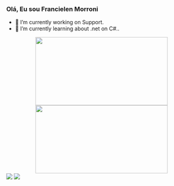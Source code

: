 ### Olá, Eu sou Francielen Morroni

- 🔭 I’m currently working on Support.
- 🌱 I’m currently learning about .net on C#..
<div align="center">
  <a href="https://github.com/francielenmorroni">
  <img height="180em" width= "350cm" src="https://github-readme-stats.vercel.app/api?username=francielenmorroni&show_icons=true&theme=dracula&include_all_commits=true&count_private=true"/>
  <img height="180em" width= "350cm" src="https://github-readme-stats.vercel.app/api/top-langs/?username=francielenmorroni&layout=compact&langs_count=7&theme=dracula"/>
</div> 
<div> 
  <a href="https://instagram.com/f.morroni" target="_blank"><img src="https://img.shields.io/badge/-Instagram-%23E4405F?style=for-the-badge&logo=instagram&logoColor=white" target="_blank"></a>
  <a href="https://www.linkedin.com/in/francielen-morroni-marques-59232821a/" target="_blank"><img src="https://img.shields.io/badge/-LinkedIn-%230077B5?style=for-the-badge&logo=linkedin&logoColor=white" target="_blank"></a> 
</div>
